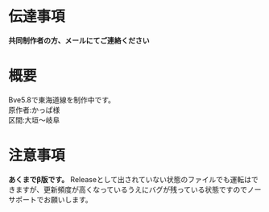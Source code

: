# 伝達事項
**共同制作者の方、メールにてご連絡ください**
# 概要
Bve5.8で東海道線を制作中です。  
原作者:かっぱ様  
区間:大垣～岐阜  
# 注意事項  
**あくまでβ版です。**  Releaseとして出されていない状態のファイルでも運転はできますが、更新頻度が高くなっているうえにバグが残っている状態ですのでノーサポートでお願いします。 

